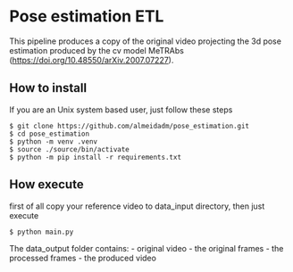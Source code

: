 # Pose estimation ETL

This pipeline produces a copy of the original video projecting the 3d pose estimation produced by the cv model MeTRAbs (https://doi.org/10.48550/arXiv.2007.07227).

## How to install

If you are an Unix system based user, just follow these steps
```
$ git clone https://github.com/almeidadm/pose_estimation.git
$ cd pose_estimation
$ python -m venv .venv
$ source ./source/bin/activate
$ python -m pip install -r requirements.txt
```

## How execute

first of all copy your reference video to data_input directory, then just execute
```
$ python main.py
```

The data_output folder contains:
    - original video
    - the original frames
    - the processed frames
    - the produced video

